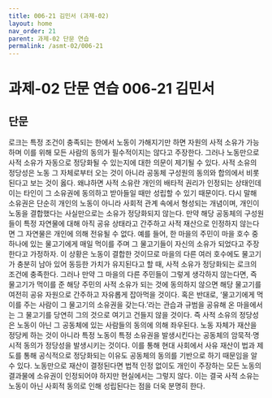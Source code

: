 ```yaml
---
title: 006-21 김민서 (과제-02)
layout: home
nav_order: 21
parent: 과제-02 단문 연습
permalink: /asmt-02/006-21
---
```


# 과제-02 단문 연습 006-21 김민서 

## 단문

로크는 특정 조건이 충족되는 한에서 노동이 가해지기만 하면 자원의 사적 소유가 가능하며 이를 위해 모든 사람의 동의가 필수적이지는 않다고 주장한다. 그러나 노동만으로 사적 소유가 자동으로 정당화될 수 있는지에 대한 의문이 제기될 수 있다. 사적 소유의 정당성은 노동 그 자체로부터 오는 것이 아니라 공동체 구성원의 동의와 합의에서 비롯된다고 보는 것이 옳다. 왜냐하면 사적 소유란 개인의 배타적 권리가 인정되는 상태인데 이는 타인이 그 소유권에 동의하고 받아들일 때만 성립할 수 있기 때문이다. 다시 말해 소유권은 단순히 개인의 노동이 아니라 사회적 관계 속에서 형성되는 개념이며, 개인이 노동을 결합했다는 사실만으로는 소유가 정당화되지 않는다. 만약 해당 공동체의 구성원들이 특정 자연물에 대해 아직 공유 상태라고 간주하고 사적 재산으로 인정하지 않는다면 그 자연물은 개인에 의해 전유될 수 없다. 예를 들어, 한 마을의 주민이 마을 호수 중 하나에 있는 물고기에게 매일 먹이를 주며 그 물고기들이 자신의 소유가 되었다고 주장한다고 가정하자. 이 상황은 노동이 결합한 것이므로 마을의 다른 여러 호수에도 물고기가 충분히 남아 있어 동등한 가치가 유지된다고 할 때, 사적 소유가 정당화되는 로크의 조건에 충족한다. 그러나 만약 그 마을의 다른 주민들이 그렇게 생각하지 않는다면, 즉 물고기가 먹이를 준 해당 주민의 사적 소유가 되는 것에 동의하지 않으면 해당 물고기를 여전히 공유 자원으로 간주하고 자유롭게 잡아먹을 것이다. 혹은 반대로, ‘물고기에게 먹이를 주는 사람이 그 물고기의 소유권을 갖는다.’라는 관습과 규범을 공유해 온 마을에서는 그 물고기를 당연히 그의 것으로 여기고 건들지 않을 것이다. 즉 사적 소유의 정당성은 노동이 아닌 그 공동체에 있는 사람들의 동의에 의해 좌우된다. 노동 자체가 재산을 정당케 하는 것이 아니라 특정 노동이 특정 소유권을 발생시킨다는 공동체의 암묵적‧명시적 동의가 정당성을 발생시키는 것이다. 이를 통해 현대 사회에서 사유 재산이 법과 제도를 통해 공식적으로 정당화되는 이유도 공동체의 동의를 기반으로 하기 때문임을 알 수 있다. 노동만으로 재산이 결정된다면 법적 인정 없이도 개인이 주장하는 모든 노동의 결과물에 소유권이 인정되어야 하지만 현실에서는 그렇지 않다. 이는 결국 사적 소유는 노동이 아닌 사회적 동의로 인해 성립된다는 점을 더욱 분명히 한다.